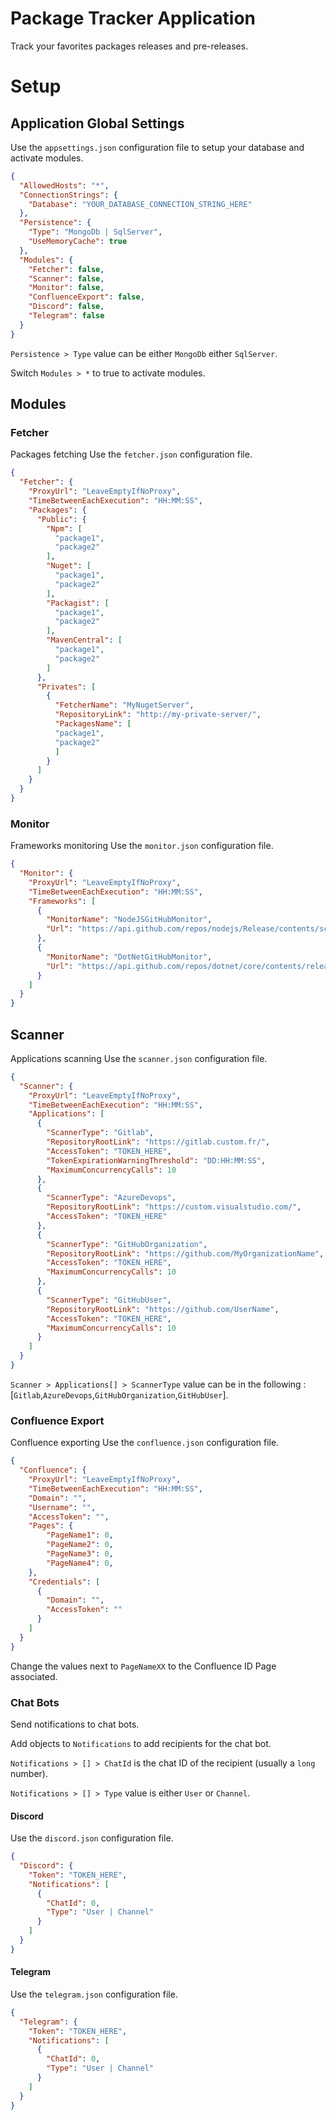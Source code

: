 # Package Tracker Application

Track your favorites packages releases and pre-releases.

# Setup
## Application Global Settings
Use the `appsettings.json` configuration file to setup your database and activate modules.
``` json
{
  "AllowedHosts": "*",
  "ConnectionStrings": {
    "Database": "YOUR_DATABASE_CONNECTION_STRING_HERE"
  },
  "Persistence": {
    "Type": "MongoDb | SqlServer",
    "UseMemoryCache": true
  },
  "Modules": {
    "Fetcher": false,
    "Scanner": false,
    "Monitor": false,
    "ConfluenceExport": false,
    "Discord": false,
    "Telegram": false
  }
}
```

`Persistence > Type` value can be either `MongoDb` either `SqlServer`.

Switch `Modules > *` to true to activate modules.

## Modules
### Fetcher
Packages fetching
Use the `fetcher.json` configuration file.

``` json
{
  "Fetcher": {
    "ProxyUrl": "LeaveEmptyIfNoProxy",
    "TimeBetweenEachExecution": "HH:MM:SS",
    "Packages": {
      "Public": {
        "Npm": [
          "package1",
          "package2"
        ],
        "Nuget": [
          "package1",
          "package2"
        ],
        "Packagist": [
          "package1",
          "package2"
        ],
        "MavenCentral": [
          "package1",
          "package2"
        ]
      },
      "Privates": [
        {
          "FetcherName": "MyNugetServer",
          "RepositoryLink": "http://my-private-server/",
          "PackagesName": [
          "package1",
          "package2"
          ]
        }
      ]
    }
  }
}
```

### Monitor
Frameworks monitoring
Use the `monitor.json` configuration file.

``` json
{
  "Monitor": {
    "ProxyUrl": "LeaveEmptyIfNoProxy",
    "TimeBetweenEachExecution": "HH:MM:SS",
    "Frameworks": [
      {
        "MonitorName": "NodeJSGitHubMonitor",
        "Url": "https://api.github.com/repos/nodejs/Release/contents/schedule.json"
      },
      {
        "MonitorName": "DotNetGitHubMonitor",
        "Url": "https://api.github.com/repos/dotnet/core/contents/release-notes/releases-index.json"
      }
    ]
  }
}
```

## Scanner
Applications scanning
Use the `scanner.json` configuration file.

``` json
{
  "Scanner": {
    "ProxyUrl": "LeaveEmptyIfNoProxy",
    "TimeBetweenEachExecution": "HH:MM:SS",
    "Applications": [
      {
        "ScannerType": "Gitlab",
        "RepositoryRootLink": "https://gitlab.custom.fr/",
        "AccessToken": "TOKEN_HERE",
        "TokenExpirationWarningThreshold": "DD:HH:MM:SS",
        "MaximumConcurrencyCalls": 10
      },
      {
        "ScannerType": "AzureDevops",
        "RepositoryRootLink": "https://custom.visualstudio.com/",
        "AccessToken": "TOKEN_HERE"
      },
      {
        "ScannerType": "GitHubOrganization",
        "RepositoryRootLink": "https://github.com/MyOrganizationName",
        "AccessToken": "TOKEN_HERE",
        "MaximumConcurrencyCalls": 10
      },
      {
        "ScannerType": "GitHubUser",
        "RepositoryRootLink": "https://github.com/UserName",
        "AccessToken": "TOKEN_HERE",
        "MaximumConcurrencyCalls": 10
      }
    ]
  }
}
```

`Scanner > Applications[] > ScannerType` value can be in the following : [`Gitlab`,`AzureDevops`,`GitHubOrganization`,`GitHubUser`].

### Confluence Export
Confluence exporting
Use the `confluence.json` configuration file.

``` json
{
  "Confluence": {
    "ProxyUrl": "LeaveEmptyIfNoProxy",
    "TimeBetweenEachExecution": "HH:MM:SS",
    "Domain": "",
    "Username": "",
    "AccessToken": "",
    "Pages": {
        "PageName1": 0, 
        "PageName2": 0,
        "PageName3": 0,
        "PageName4": 0,
    },
    "Credentials": [
      {
        "Domain": "",
        "AccessToken": ""
      }
    ]
  }
}
```
Change the values next to `PageNameXX` to the Confluence ID Page associated.

### Chat Bots
Send notifications to chat bots.

Add objects to `Notifications` to add recipients for the chat bot.

`Notifications > [] > ChatId` is the chat ID of the recipient (usually a `long` number).

`Notifications > [] > Type` value is either `User` or `Channel`.

#### Discord
Use the `discord.json` configuration file.
``` json
{
  "Discord": {
    "Token": "TOKEN_HERE",
    "Notifications": [ 
      {
        "ChatId": 0, 
        "Type": "User | Channel"
      }
    ]
  }
}
```

#### Telegram
Use the `telegram.json` configuration file.
``` json
{
  "Telegram": {
    "Token": "TOKEN_HERE",
    "Notifications": [ 
      {
        "ChatId": 0, 
        "Type": "User | Channel"
      }
    ]
  }
}
```